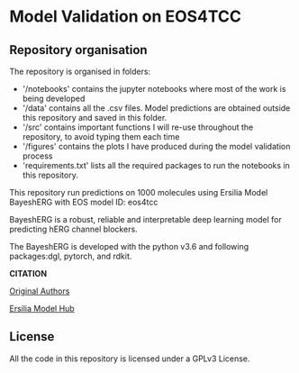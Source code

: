 # Model Validation on EOS4TCC

## Repository organisation
The repository is organised in folders:
- '/notebooks' contains the jupyter notebooks where most of the work is being developed
- '/data' contains all the .csv files. Model predictions are obtained outside this repository and saved in this folder. 
- '/src' contains important functions I will re-use throughout the repository, to avoid typing them each time
- '/figures' contains the plots I have produced during the model validation process
- 'requirements.txt' lists all the required packages to run the notebooks in this repository.
  
This repository run predictions on 1000 molecules using Ersilia Model BayeshERG with EOS model ID: eos4tcc

BayeshERG is a robust, reliable and interpretable deep learning model for predicting hERG channel blockers. 

The BayeshERG is developed with the python v3.6 and following packages:dgl, pytorch, and rdkit.

**CITATION**

[Original Authors](https://academic.oup.com/bib/article/23/4/bbac211/6609519?login=false)

[Ersilia Model Hub](https://github.com/ersilia-os/ersilia/blob/master/CITATION.cff)

## License
All the code in this repository is licensed under a GPLv3 License.
